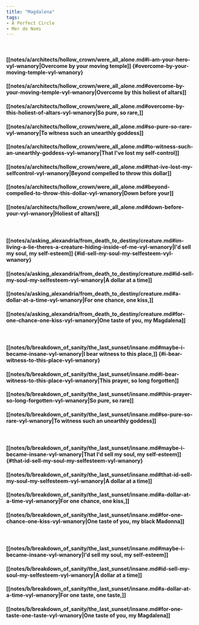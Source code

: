 ```yaml
---
title: "Magdalena"
tags:
- A Perfect Circle
- Mer de Noms
---
```

&nbsp;
#### [[notes/a/architects/hollow_crown/were_all_alone.md#i-am-your-hero-vyl-wnanory|Overcome by your moving temple]] {#overcome-by-your-moving-temple-vyl-wnanory}
#### [[notes/a/architects/hollow_crown/were_all_alone.md#overcome-by-your-moving-temple-vyl-wnanory|Overcome by this holiest of altars]]
#### [[notes/a/architects/hollow_crown/were_all_alone.md#overcome-by-this-holiest-of-altars-vyl-wnanory|So pure, so rare,]]
#### [[notes/a/architects/hollow_crown/were_all_alone.md#so-pure-so-rare-vyl-wnanory|To witness such an unearthly goddess]]
#### [[notes/a/architects/hollow_crown/were_all_alone.md#to-witness-such-an-unearthly-goddess-vyl-wnanory|That I've lost my self-control]]
#### [[notes/a/architects/hollow_crown/were_all_alone.md#that-ive-lost-my-selfcontrol-vyl-wnanory|Beyond compelled to throw this dollar]]
#### [[notes/a/architects/hollow_crown/were_all_alone.md#beyond-compelled-to-throw-this-dollar-vyl-wnanory|Down before your]]
#### [[notes/a/architects/hollow_crown/were_all_alone.md#down-before-your-vyl-wnanory|Holiest of altars]]
&nbsp;
#### [[notes/a/asking_alexandria/from_death_to_destiny/creature.md#im-living-a-lie-theres-a-creature-hiding-inside-of-me-vyl-wnanory|I'd sell my soul, my self-esteem]] {#id-sell-my-soul-my-selfesteem-vyl-wnanory}
#### [[notes/a/asking_alexandria/from_death_to_destiny/creature.md#id-sell-my-soul-my-selfesteem-vyl-wnanory|A dollar at a time]]
#### [[notes/a/asking_alexandria/from_death_to_destiny/creature.md#a-dollar-at-a-time-vyl-wnanory|For one chance, one kiss,]]
#### [[notes/a/asking_alexandria/from_death_to_destiny/creature.md#for-one-chance-one-kiss-vyl-wnanory|One taste of you, my Magdalena]]
&nbsp;
#### [[notes/b/breakdown_of_sanity/the_last_sunset/insane.md#maybe-i-became-insane-vyl-wnanory|I bear witness to this place,]] {#i-bear-witness-to-this-place-vyl-wnanory}
#### [[notes/b/breakdown_of_sanity/the_last_sunset/insane.md#i-bear-witness-to-this-place-vyl-wnanory|This prayer, so long forgotten]]
#### [[notes/b/breakdown_of_sanity/the_last_sunset/insane.md#this-prayer-so-long-forgotten-vyl-wnanory|So pure, so rare]]
#### [[notes/b/breakdown_of_sanity/the_last_sunset/insane.md#so-pure-so-rare-vyl-wnanory|To witness such an unearthly goddess]]
&nbsp;
#### [[notes/b/breakdown_of_sanity/the_last_sunset/insane.md#maybe-i-became-insane-vyl-wnanory|That I'd sell my soul, my self-esteem]] {#that-id-sell-my-soul-my-selfesteem-vyl-wnanory}
#### [[notes/b/breakdown_of_sanity/the_last_sunset/insane.md#that-id-sell-my-soul-my-selfesteem-vyl-wnanory|A dollar at a time]]
#### [[notes/b/breakdown_of_sanity/the_last_sunset/insane.md#a-dollar-at-a-time-vyl-wnanory|For one chance, one kiss,]]
#### [[notes/b/breakdown_of_sanity/the_last_sunset/insane.md#for-one-chance-one-kiss-vyl-wnanory|One taste of you, my black Madonna]]
&nbsp;
#### [[notes/b/breakdown_of_sanity/the_last_sunset/insane.md#maybe-i-became-insane-vyl-wnanory|I'd sell my soul, my self-esteem]]
#### [[notes/b/breakdown_of_sanity/the_last_sunset/insane.md#id-sell-my-soul-my-selfesteem-vyl-wnanory|A dollar at a time]]
#### [[notes/b/breakdown_of_sanity/the_last_sunset/insane.md#a-dollar-at-a-time-vyl-wnanory|For one taste, one taste,]]
#### [[notes/b/breakdown_of_sanity/the_last_sunset/insane.md#for-one-taste-one-taste-vyl-wnanory|One taste of you, my Magdalena]]
